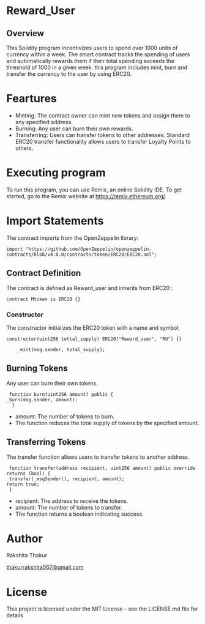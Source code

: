 # Reward_User 
## Overview
This Solidity program incentivizes users to spend over 1000 units of currency within a week. 
The smart contract tracks the spending of users and automatically rewards them if their total spending exceeds the threshold of 1000 in a given week.
this program includes mint, burn and transfer the currency to the user by using ERC20.

# Feartures

* Minting: The contract owner can mint new tokens and assign them to any specified address.
* Burning: Any user can burn their own rewards.
* Transferring: Users can transfer tokens to other addresses. Standard ERC20 transfer functionality allows users to transfer Loyalty Points to others.
#  Executing program

To run this program, you can use Remix, an online Solidity IDE. To get started, go to the Remix website at https://remix.ethereum.org/.

# Import Statements

The contract imports from the OpenZeppelin library:
```
import "https://github.com/OpenZeppelin/openzeppelin-contracts/blob/v4.0.0/contracts/token/ERC20/ERC20.sol";
```
## Contract Definition
The contract is defined as Reward_user and inherits from ERC20 :
```
contract Mtoken is ERC20 {}
```
### Constructor
The constructor initializes the ERC20 token with a name and symbol:
```
constructor(uint256 tottal_supply) ERC20("Reward_user", "RU") {}
 
    _mint(msg.sender, total_supply);
```


## Burning Tokens

Any user can burn their own tokens.

     function burn(uint256 amount) public {
    _burn(msg.sender, amount);
      }

* amount: The number of tokens to burn.
* The function reduces the total supply of tokens by the specified amount.

## Transferring Tokens

The transfer function allows users to transfer tokens to another address. 

     function transfer(address recipient, uint256 amount) public override returns (bool) {
    _transfer(_msgSender(), recipient, amount);
    return true;
     }

* recipient: The address to receive the tokens.
*  amount: The number of tokens to transfer.
*  The function returns a boolean indicating success.

# Author
Rakshita Thakur 

thakurrakshita067@gmail.com
# License

This project is licensed under the MIT License - see the LICENSE.md file for details
